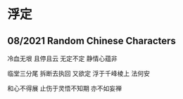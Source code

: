 # 浮定

## 08/2021 Random Chinese Characters

冷血无垠 
且停且云 
无定不定 
静情心蕴非 

临堂三分尾 
拆断去执回 
又欲定 
浮于千峰棱上 
法何安 

和心不得展 
止伤于灵悟不知期 
亦不如妄禅
